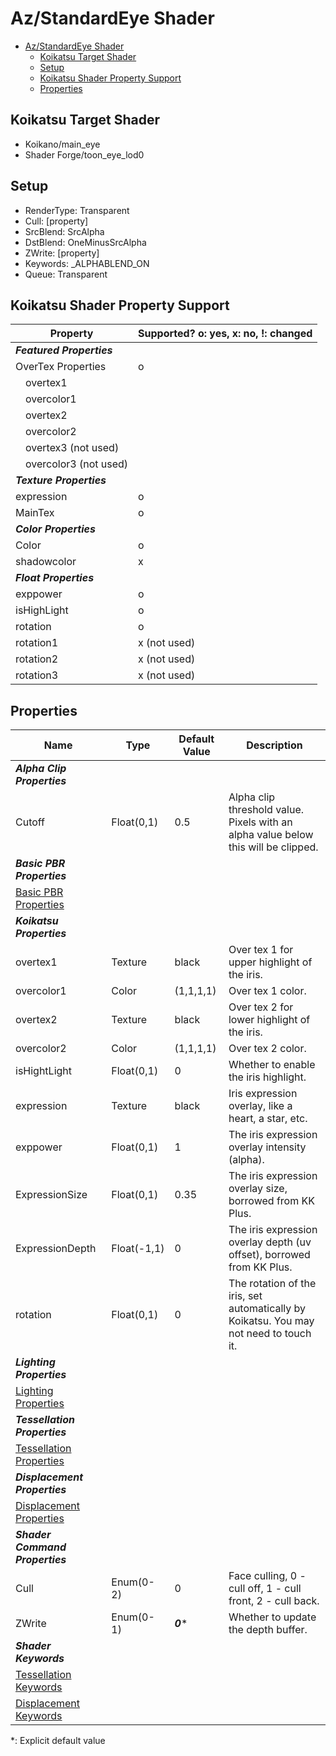 # Az/StandardEye Shader

- [Az/StandardEye Shader](#azstandardeye-shader)
  - [Koikatsu Target Shader](#koikatsu-target-shader)
  - [Setup](#setup)
  - [Koikatsu Shader Property Support](#koikatsu-shader-property-support)
  - [Properties](#properties)

## Koikatsu Target Shader
- Koikano/main_eye
- Shader Forge/toon_eye_lod0

## Setup
- RenderType: Transparent
- Cull: [property]
- SrcBlend: SrcAlpha
- DstBlend: OneMinusSrcAlpha
- ZWrite: [property]
- Keywords: _ALPHABLEND_ON
- Queue: Transparent

## Koikatsu Shader Property Support
| Property                      | Supported? o: yes, x: no, !: changed |
| ----------------------------- | ------------------------------------ |
| ***Featured Properties***     |                                      |
| OverTex Properties            | o                                    |
| &#x3000;overtex1              |                                      |
| &#x3000;overcolor1            |                                      |
| &#x3000;overtex2              |                                      |
| &#x3000;overcolor2            |                                      |
| &#x3000;overtex3 (not used)   |                                      |
| &#x3000;overcolor3 (not used) |                                      |
| ***Texture Properties***      |                                      |
| expression                    | o                                    |
| MainTex                       | o                                    |
| ***Color Properties***        |                                      |
| Color                         | o                                    |
| shadowcolor                   | x                                    |
| ***Float Properties***        |                                      |
| exppower                      | o                                    |
| isHighLight                   | o                                    |
| rotation                      | o                                    |
| rotation1                     | x (not used)                         |
| rotation2                     | x (not used)                         |
| rotation3                     | x (not used)                         |

## Properties
| Name                                                             | Type        | Default Value | Description                                                                            |
| ---------------------------------------------------------------- | ----------- | ------------- | -------------------------------------------------------------------------------------- |
| ***Alpha Clip Properties***                                      |             |               |                                                                                        |
| Cutoff                                                           | Float(0,1)  | 0.5           | Alpha clip threshold value. Pixels with an alpha value below this will be clipped.     |
| ***Basic PBR Properties***                                       |             |               |                                                                                        |
| [Basic PBR Properties](basic_pbr_properties.md)                  |             |               |                                                                                        |
| ***Koikatsu Properties***                                        |             |               |                                                                                        |
| overtex1                                                         | Texture     | black         | Over tex 1 for upper highlight of the iris.                                            |
| overcolor1                                                       | Color       | (1,1,1,1)     | Over tex 1 color.                                                                      |
| overtex2                                                         | Texture     | black         | Over tex 2 for lower highlight of the iris.                                            |
| overcolor2                                                       | Color       | (1,1,1,1)     | Over tex 2 color.                                                                      |
| isHightLight                                                     | Float(0,1)  | 0             | Whether to enable the iris highlight.                                                  |
| expression                                                       | Texture     | black         | Iris expression overlay, like a heart, a star, etc.                                    |
| exppower                                                         | Float(0,1)  | 1             | The iris expression overlay intensity (alpha).                                         |
| ExpressionSize                                                   | Float(0,1)  | 0.35          | The iris expression overlay size, borrowed from KK Plus.                               |
| ExpressionDepth                                                  | Float(-1,1) | 0             | The iris expression overlay depth (uv offset), borrowed from KK Plus.                  |
| rotation                                                         | Float(0,1)  | 0             | The rotation of the iris, set automatically by Koikatsu. You may not need to touch it. |
| ***Lighting Properties***                                        |             |               |                                                                                        |
| [Lighting Properties](lighting_properties.md)                    |             |               |                                                                                        |
| ***Tessellation Properties***                                    |             |               |                                                                                        |
| [Tessellation Properties](tessellation_properties.md#properties) |             |               |                                                                                        |
| ***Displacement Properties***                                    |             |               |                                                                                        |
| [Displacement Properties](displacement_properties.md#properties) |             |               |                                                                                        |
| ***Shader Command Properties***                                  |             |               |                                                                                        |
| Cull                                                             | Enum(0-2)   | 0             | Face culling, 0 - cull off, 1 - cull front, 2 - cull back.                             |
| ZWrite                                                           | Enum(0-1)   | ***0****      | Whether to update the depth buffer.                                                    |
| ***Shader Keywords***                                            |             |               |                                                                                        |
| [Tessellation Keywords](tessellation_properties.md#keywords)     |             |               |                                                                                        |
| [Displacement Keywords](displacement_properties.md#keywords)     |             |               |                                                                                        |

*: Explicit default value